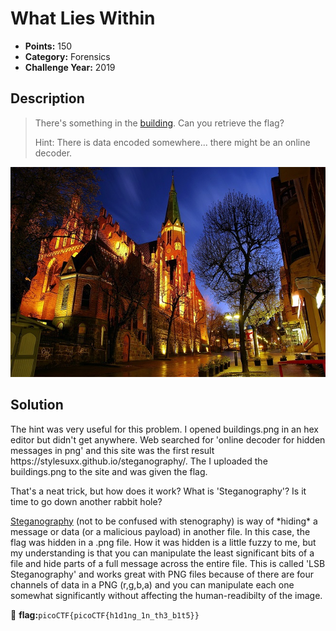 # What Lies Within
* **Points:** 150
* **Category:** Forensics
* **Challenge Year:** 2019

## Description
> There's something in the <a href="https://jupiter.challenges.picoctf.org/static/011955b303f293d60c8116e6a4c5c84f/buildings.png">building</a>. Can you retrieve the flag?
>
> Hint: There is data encoded somewhere... there might be an online decoder.

![photo of church buildings](https://raw.githubusercontent.com/QPalmer/Pico-Gym-Write-Ups/master/forensics/what_lies_within/buildings.png)

## Solution
<p> The hint was very useful for this problem. I opened buildings.png in an hex editor but didn't get anywhere. Web searched for 'online decoder for hidden messages in png' and this site was the first result https://stylesuxx.github.io/steganography/. The I uploaded the buildings.png to the site and was given the flag.</p>

<p> That's a neat trick, but how does it work? What is 'Steganography'? Is it time to go down another rabbit hole? </p>

<p> <a href="https://portswigger.net/daily-swig/what-is-steganography-a-complete-guide-to-the-ancient-art-of-concealing-messages">Steganography</a> (not to be confused with stenography) is way of *hiding* a message or data (or a malicious payload) in another file. In this case, the flag was hidden in a .png file. How it was hidden is a little fuzzy to me, but my understanding is that you can manipulate the least significant bits of a file and hide parts of a full message across the entire file. This is called 'LSB Steganography' and works great with PNG files because of there are four channels of data in a PNG (r,g,b,a) and you can manipulate each one somewhat significantly without affecting the human-readibilty of the image. </p>


:black_flag: **flag:**`picoCTF{picoCTF{h1d1ng_1n_th3_b1t5}}`
